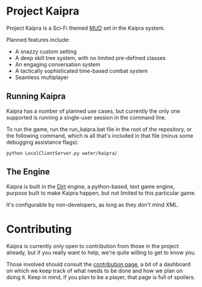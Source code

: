 # Project Kaipra
Project Kaipra is a Sci-Fi themed [MUD](https://en.wikipedia.org/wiki/MUD) set in the Kaipra system.

Planned features include:
* A snazzy custom setting
* A deep skill tree system, with no limited pre-defined classes
* An engaging conversation system
* A tactically sophisticated time-based combat system
* Seamless multiplayer

## Running Kaipra
Kaipra has a number of planned use cases, but currently the only one supported is running a single-user session in the command line.

To run the game, run the run_kaipra.bat file in the root of the repository, or the following command, which is all that's included in that file (minus some debugging assistance flags): 
```
python LocalClientServer.py water/kaipra/
```

## The Engine
Kaipra is built in the [Dirt](docs/dirt/dirt.md) engine, a python-based, text game engine, purpose built to make Kaipra happen, but not limited to this particular game.

It's configurable by non-developers, as long as they don't mind XML.

# Contributing
Kaipra is currently only open to contribution from those in the project already, but if you really want to help, we're quite willing to get to know you.

Those involved should consult the [contribution page](docs/kaipra/contribution.md), a bit of a dashboard on which we keep track of what needs to be done and how we plan on doing it. Keep in mind, if you plan to be a player, that page is full of spoilers.